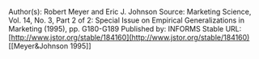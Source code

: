 
Author(s): Robert Meyer and Eric J. Johnson
Source: Marketing Science, Vol. 14, No. 3, Part 2 of 2: Special Issue on Empirical
Generalizations in Marketing (1995), pp. G180-G189
Published by: INFORMS
Stable URL: [http://www.jstor.org/stable/184160](http://www.jstor.org/stable/184160)
[[Meyer&Johnson 1995]]
